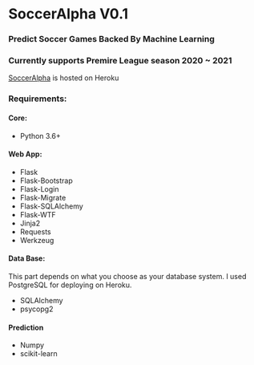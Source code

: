 # SoccerAlpha V0.1

### Predict Soccer Games Backed By Machine Learning

### Currently supports Premire League season 2020 ~ 2021

[SoccerAlpha](https://soccer-alpha.herokuapp.com) is hosted on Heroku

### Requirements:

#### Core:

- Python 3.6+

#### Web App:

- Flask
- Flask-Bootstrap
- Flask-Login
- Flask-Migrate
- Flask-SQLAlchemy
- Flask-WTF
- Jinja2
- Requests
- Werkzeug

#### Data Base:

This part depends on what you choose as your database system. I used PostgreSQL for deploying on Heroku.

- SQLAlchemy
- psycopg2

#### Prediction

- Numpy
- scikit-learn
